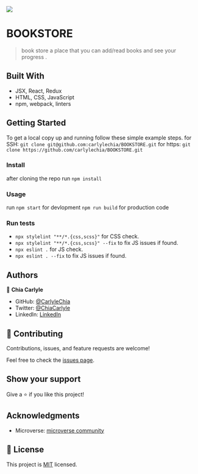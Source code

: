 ![](https://img.shields.io/badge/Microverse-blueviolet)

#  BOOKSTORE

> book store a place that you can add/read books and see your progress .
## Built With

- JSX, React, Redux
- HTML, CSS, JavaScript
- npm, webpack, linters



## Getting Started


To get a local copy up and running follow these simple example steps.
for SSH:
`git clone git@github.com:carlylechia/BOOKSTORE.git`
for https:
`git clone https://github.com/carlylechia/BOOKSTORE.git`

### Install

 after cloning the repo run 
 `npm install`

### Usage
   run 
 `npm start` for devlopment
 `npm run build` for production code
### Run tests
   - `npx stylelint "**/*.{css,scss}"` for CSS check.
   - `npx stylelint "**/*.{css,scss}" --fix` to fix JS issues if found.
   - `npx eslint .` for JS check.
   - `npx eslint . --fix` to fix JS issues if found.

## Authors

👤 **Chia Carlyle**

- GitHub: [@CarlyleChia](https://github.com/CarlyleChia)
- Twitter: [@ChiaCarlyle](https://twitter.com/ChiaCarlyle)
- LinkedIn: [LinkedIn](https://www.linkedin.com/in/chia-carlyle/)

## 🤝 Contributing

Contributions, issues, and feature requests are welcome!

Feel free to check the [issues page](https://github.com/carlylechia/BOOKSTORE/issues).

## Show your support

Give a ⭐️ if you like this project!

## Acknowledgments

- Microverse: [microverse community](https://github.com/microverseinc)

## 📝 License

This project is [MIT](./MIT.md) licensed.